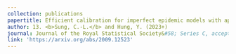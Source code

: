 ```yaml
---
collection: publications
papertitle: Efficient calibration for imperfect epidemic models with applications to the analysis of COVID-19
author: 13. <b>Sung, C.-L.</b> and Hung, Y. (2023+)
journal: Journal of the Royal Statistical Society&#58; Series C, accepted.
link: 'https://arxiv.org/abs/2009.12523'
---
```

